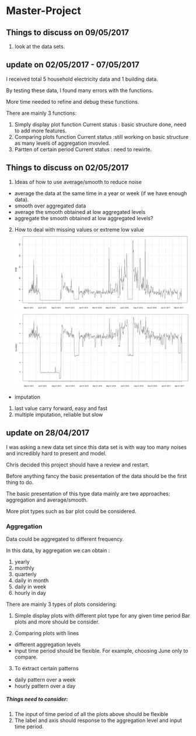 # Master-Project
## Things to discuss on 09/05/2017
1. look at the data sets.


## update on 02/05/2017 - 07/05/2017
I received total 5 household electricity data and 1 building data.

By testing these data, I found many errors with the functions.

More time needed to refine and debug these functions.

There are mainly 3 functions:
1. Simply display plot function
Current status : basic structure done, need to add more features.
2. Comparing plots function
Current status :still working on basic structure as many levels of aggregation invovled.
3. Partten of certain period 
Current status : need to rewirte.

## Things to discuss on 02/05/2017
1. Ideas of how to use average/smooth to reduce noise
  * average the data at the same time in a year or week (if we have enough data).
  * smooth over aggregated data
  * average the smooth obtained at low aggregated levels
  * aggregate the smooth obtained at low aggregated levels?
2. How to deal with missing values or extreme low value
![alt text](https://github.com/DongningZ/Master-Project/blob/master/plot1.JPG)
![alt text](https://github.com/DongningZ/Master-Project/blob/master/plot2.JPG)
  * imputation
  1. last value carry forward, easy and fast
  2. multiple imputation, reliable but slow


## update on 28/04/2017
I was asking a new data set since this data set is with way too many noises and incredibly hard to present and model.

Chris decided this project should have a review and restart.

Before anything fancy the basic presentation of the data should be the first thing to do.

The basic presentation of this type data mainly are two approaches: aggregation and average/smooth. 

More plot types such as bar plot could be considered.

### Aggregation
Data could be aggregated to different frequency.

In this data, by aggregation we can obtain :
1. yearly
2. monthly
3. quarterly
4. daily in month
5. daily in week
6. hourly in day


There are mainly 3 types of plots considering:
1. Simple display plots with different plot type for any given time period
Bar plots and more should be consider.

2. Comparing plots with lines
 * different aggregation levels
 * input time period should be flexible. For example, choosing June only to compare.

3. To extract certain patterns
  * daily pattern over a week
  * hourly pattern over a day



##### Things need to consider:
1. The input of time period of all the plots above should be flexible
2. The label and axis should response to the aggregation level and input time period.

